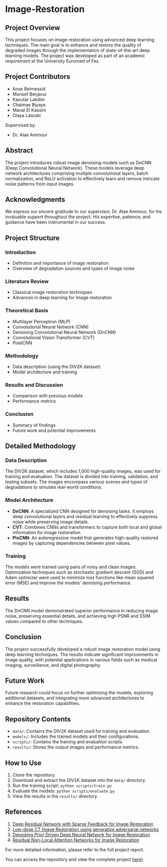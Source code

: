 # Image-Restoration

## Project Overview
This project focuses on image restoration using advanced deep learning techniques. The main goal is to enhance and restore the quality of degraded images through the implementation of state-of-the-art deep learning models. The project was developed as part of an academic requirement at the University Euromed of Fez.

## Project Contributors
- Anas Belmessid
- Monsef Berjaoui
- Kaoutar Lakdim
- Chaimae Biyaye
- Manal El Kassim
- Olaya Latoubi

Supervised by:
- Dr. Alae Ammour

## Abstract
The project introduces robust image denoising models such as DnCNN (Deep Convolutional Neural Network). These models leverage deep network architectures comprising multiple convolutional layers, batch normalization, and ReLU activation to effectively learn and remove intricate noise patterns from input images.

## Acknowledgments
We express our sincere gratitude to our supervisor, Dr. Alae Ammour, for his invaluable support throughout the project. His expertise, patience, and guidance have been instrumental in our success.

## Project Structure
### Introduction
- Definition and importance of image restoration
- Overview of degradation sources and types of image noise

### Literature Review
- Classical image restoration techniques
- Advances in deep learning for image restoration

### Theoretical Basis
- Multilayer Perceptron (MLP)
- Convolutional Neural Network (CNN)
- Denoising Convolutional Neural Network (DnCNN)
- Convolutional Vision Transformer (CVT)
- PixelCNN

### Methodology
- Data description (using the DIV2K dataset)
- Model architecture and training

### Results and Discussion
- Comparison with previous models
- Performance metrics

### Conclusion
- Summary of findings
- Future work and potential improvements

## Detailed Methodology
### Data Description
The DIV2K dataset, which includes 1,000 high-quality images, was used for training and evaluation. The dataset is divided into training, validation, and testing subsets. The images encompass various scenes and types of degradations to simulate real-world conditions.

### Model Architecture
- **DnCNN**: A specialized CNN designed for denoising tasks. It employs deep convolutional layers and residual learning to effectively suppress noise while preserving image details.
- **CVT**: Combines CNNs and transformers to capture both local and global information for image restoration.
- **PixCNN**: An autoregressive model that generates high-quality restored images by capturing dependencies between pixel values.

### Training
The models were trained using pairs of noisy and clean images. Optimization techniques such as stochastic gradient descent (SGD) and Adam optimizer were used to minimize loss functions like mean squared error (MSE) and improve the models' denoising performance.

## Results
The DnCNN model demonstrated superior performance in reducing image noise, preserving essential details, and achieving high PSNR and SSIM values compared to other techniques.

## Conclusion
The project successfully developed a robust image restoration model using deep learning techniques. The results indicate significant improvements in image quality, with potential applications in various fields such as medical imaging, surveillance, and digital photography.

## Future Work
Future research could focus on further optimizing the models, exploring additional datasets, and integrating more advanced architectures to enhance the restoration capabilities.

## Repository Contents
- `data/`: Contains the DIV2K dataset used for training and evaluation.
- `models/`: Includes the trained models and their configurations.
- `scripts/`: Contains the training and evaluation scripts.
- `results/`: Stores the output images and performance metrics.

## How to Use
1. Clone the repository.
2. Download and extract the DIV2K dataset into the `data/` directory.
3. Run the training script: `python scripts/train.py`
4. Evaluate the models: `python scripts/evaluate.py`
5. View the results in the `results/` directory.

## References
1. [Deep Residual Network with Sparse Feedback for Image Restoration](https://www.mdpi.com/2076-3417/8/12/2417)
2. [Low-dose CT Image Restoration using generative adversarial networks](https://www.sciencedirect.com/science/article/pii/S2352914820306183)
3. [Denoising Prior Driven Deep Neural Network for Image Restoration](https://arxiv.org/pdf/1801.06756.pdf)
4. [Residual Non-Local Attention Networks for Image Restoration](https://arxiv.org/pdf/1903.10082.pdf)

For more detailed information, please refer to the full project report.

You can access the repository and view the complete project [here](https://github.com/anasbelmessid1/Image-Restoration/)).
